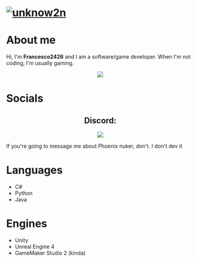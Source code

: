 # [![unknow2n](https://user-images.githubusercontent.com/77923481/146055595-ff6aac97-115b-4407-91df-ff3b120dc3ee.png)](https://www.youtube.com/channel/UCdxi-aZZeJrkKtwVLjJgGUQ)

# About me
Hi, I'm **Francesco2426** and I am a software/game developer. When I'm not coding, I'm usually gaming.
<p align="center">
  <img src="https://komarev.com/ghpvc/?username=Francesco2426">
</p>

# Socials 
<h2 align="center">Discord:</h2>
  <p align="center">
    <img src="https://discord.c99.nl/widget/theme-1/508769156536205313.png" />
  </p>
  <p>If you're going to message me about Phoenix nuker, don't. I don't dev it</p>
 
# Languages 
- C#
- Python
- Java

# Engines 
- Unity
- Unreal Engine 4
- GameMaker Studio 2 (kinda)
